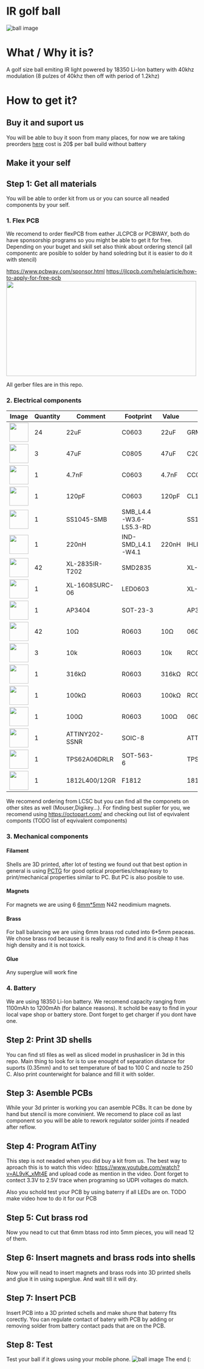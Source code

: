 # IR golf ball

![ball image](./img/close.jpg?raw=true)

# What / Why it is?
A golf size ball emiting IR light powered by 18350 Li-Ion battery with 40khz modulation (8 pulzes of 40khz then off with period of 1.2khz)

# How to get it?

## Buy it and suport us
You will be able to buy it soon from many places, for now we are taking preorders [here](https://docs.google.com/forms/d/e/1FAIpQLSeDNluafNvnX1WBIk5zJzcXsfOrKENFUOebmqeOT6po7Bbjzg/viewform?usp=sf_link) cost is 20$ per ball build without battery

## Make it your self
## Step 1: Get all materials
You will be able to order kit from us or you can source all neaded components by your self.
### 1. Flex PCB
We recomend to order flexPCB from eather JLCPCB or PCBWAY, both do have sponsorship programs so you might be able to get it for free. Depending on your buget and skill set also think about ordering stencil (all componentc are posible to solder by hand soledring but it is easier to do it with stencil)

https://www.pcbway.com/sponsor.html
https://jlcpcb.com/help/article/how-to-apply-for-free-pcb
<img src="img/pcb.png" width="500" height="250">

All gerber files are in this repo.

### 2. Electrical components
<table>
  <thead>
    <tr>
      <th>Image</th>
      <th>Quantity</th>
      <th>Comment</th>
      <th>Footprint</th>
      <th>Value</th>
      <th>Manufacturer Part</th>
    </tr>
  </thead>
  <tbody>
    <tr>
      <td><img src="https://search.murata.co.jp/Ceramy/image/img/A01X/KGJ4.png" width="50" height="50"></td>
      <td>24</td>
      <td>22uF</td>
      <td>C0603</td>
      <td>22uF</td>
      <td>GRM188R60J226MEA0D</td>
    </tr>
    <tr>
      <td><img src="https://search.murata.co.jp/Ceramy/image/img/A01X/KGJ4.png" width="50" height="50"></td>
      <td>3</td>
      <td>47uF</td>
      <td>C0805</td>
      <td>47uF</td>
      <td>C2012X5R1A476MTJ00E</td>
    </tr>
    <tr>
      <td><img src="https://search.murata.co.jp/Ceramy/image/img/A01X/KGJ4.png" width="50" height="50"></td>
      <td>1</td>
      <td>4.7nF</td>
      <td>C0603</td>
      <td>4.7nF</td>
      <td>CC0603KRX7R9BB472</td>
    </tr>
    <tr>
      <td><img src="https://search.murata.co.jp/Ceramy/image/img/A01X/KGJ4.png" width="50" height="50"></td>
      <td>1</td>
      <td>120pF</td>
      <td>C0603</td>
      <td>120pF</td>
      <td>CL10C121JB8NNNC</td>
    </tr>
    <tr>
      <td><img src="https://viitorsemi.com/wp-content/uploads/SMB.png" width="50" height="50"></td>
      <td>1</td>
      <td>SS1045-SMB</td>
      <td>SMB_L4.4-W3.6-LS5.3-RD</td>
      <td></td>
      <td>SS1045-SMB</td>
    </tr>
    <tr>
      <td><img src="https://cdn.prod.website-files.com/617637ae54d4542d0515cbec/627c9f53f619e9769fd2d1cd_ET-552.png" width="50" height="50"></td>
      <td>1</td>
      <td>220nH</td>
      <td>IND-SMD_L4.1-W4.1</td>
      <td>220nH</td>
      <td>IHLP1616BZERR22M01</td>
    </tr>
    <tr>
      <td><img src="https://www.signliteled.com/wp-content/uploads/2022/09/SMD2835.png" width="50" height="50"></td>
      <td>42</td>
      <td>XL-2835IR-T202</td>
      <td>SMD2835</td>
      <td></td>
      <td>XL-2835IR-T202</td>
    </tr>
    <tr>
      <td><img src="https://th.bing.com/th/id/R.00c3ce59552065e12b63e6500cf87930?rik=Ha26dpNvrLQeig&pid=ImgRaw&r=0" width="50" height="50"></td>
      <td>1</td>
      <td>XL-1608SURC-06</td>
      <td>LED0603</td>
      <td></td>
      <td>XL-1608SURC-06</td>
    </tr>
    <tr>
      <td><img src="https://embed.widencdn.net/img/rocelec/rvdhilglbk/640px/sot95p237x111-3l20_ons_n.step.png" width="50" height="50"></td>
      <td>1</td>
      <td>AP3404</td>
      <td>SOT-23-3</td>
      <td></td>
      <td>AP3404</td>
    </tr>
    <tr>
      <td><img src="https://www.ryndackcomponentes.com.br/media/catalog/product/cache/1/image/800x/9df78eab33525d08d6e5fb8d27136e95/i/m/image_2008.jpg" width="50" height="50"></td>
      <td>42</td>
      <td>10Ω</td>
      <td>R0603</td>
      <td>10Ω</td>
      <td>0603WAF100JT5E</td>
    </tr>
    <tr>
      <td><img src="https://www.ryndackcomponentes.com.br/media/catalog/product/cache/1/image/800x/9df78eab33525d08d6e5fb8d27136e95/i/m/image_2008.jpg" width="50" height="50"></td>
      <td>3</td>
      <td>10k</td>
      <td>R0603</td>
      <td>10k</td>
      <td>RC0603FR-0710KL</td>
    </tr>
    <tr>
      <td><img src="https://www.ryndackcomponentes.com.br/media/catalog/product/cache/1/image/800x/9df78eab33525d08d6e5fb8d27136e95/i/m/image_2008.jpg" width="50" height="50"></td>
      <td>1</td>
      <td>316kΩ</td>
      <td>R0603</td>
      <td>316kΩ</td>
      <td>RC0603FR-07316KL</td>
    </tr>
    <tr>
      <td><img src="https://www.ryndackcomponentes.com.br/media/catalog/product/cache/1/image/800x/9df78eab33525d08d6e5fb8d27136e95/i/m/image_2008.jpg" width="50" height="50"></td>
      <td>1</td>
      <td>100kΩ</td>
      <td>R0603</td>
      <td>100kΩ</td>
      <td>RC0603FR-07100KL</td>
    </tr>
    <tr>
      <td><img src="https://www.ryndackcomponentes.com.br/media/catalog/product/cache/1/image/800x/9df78eab33525d08d6e5fb8d27136e95/i/m/image_2008.jpg" width="50" height="50"></td>
      <td>1</td>
      <td>100Ω</td>
      <td>R0603</td>
      <td>100Ω</td>
      <td>0603WAJ0101T5E</td>
    </tr>
    <tr>
      <td><img src="https://d2t1xqejof9utc.cloudfront.net/screenshots/pics/deaa8e36fedfbb11be15356606ef9348/large.png" width="50" height="50"></td>
      <td>1</td>
      <td>ATTINY202-SSNR</td>
      <td>SOIC-8</td>
      <td></td>
      <td>ATTINY202-SSNR</td>
    </tr>
    <tr>
      <td><img src="https://embed.widencdn.net/img/rocelec/ilumcp0vuo/640px/sotfl50p160x60-6_txn_n.step.png?keep=c&crop=yes&u=5oefqw" width="50" height="50"></td>
      <td>1</td>
      <td>TPS62A06DRLR</td>
      <td>SOT-563-6</td>
      <td></td>
      <td>TPS62A06DRLR</td>
    </tr>
    <tr>
      <td><img src="https://cdn-reichelt.de/bilder/web/xxl_ws/C400/PTC_FSMD014R.png" width="50" height="50"></td>
      <td>1</td>
      <td>1812L400/12GR</td>
      <td>F1812</td>
      <td></td>
      <td>1812L400/12GR</td>
    </tr>
  </tbody>
</table>

We recomend ordering from LCSC but you can find all the componets on other sites as well (Mouser,Digikey...). For finding best suplier for you, we recomend using https://octopart.com/ and checking out list of eqvivalent componts (TODO list of eqvivalent components)

### 3. Mechanical components
#### Filament
Shells are 3D printed, after lot of testing we found out that best option in general is using [PCTG](https://shop.spectrumfilaments.com/product-eng-1414-Filament-Spectrum-Premium-PCTG-1-75mm-PURE-ORANGE-1kg-RAL-2004.html) for good optical properties/cheap/easy to print/mechanical properties similar to PC. But PC is also posible to use.

#### Magnets
For magnets we are using 6 [6mm*5mm](https://www.unimagnet.cz/neodymovy-magnet-kotouc-6-mm-v-5-mm-sila-1-2-kg_z323/) N42 neodimium magnets. 

#### Brass 
For ball balancing we are using 6mm brass rod cuted into 6*5mm peaceas. We chose brass rod because it is really easy to find and it is cheap it has high density and it is not toxick.

#### Glue
Any superglue will work fine

### 4. Battery
We are using 18350 Li-Ion battery. We recomend capacity ranging from 1100mAh to 1200mAh (for balance reasons). It schold be easy to find in your local vape shop or battery store. Dont forget to get charger if you dont have one.

## Step 2: Print 3D shells
You can find stl files as well as sliced model in prushaslicer in 3d in this repo. Main thing to look for is to use enought of separation distance for suports (0.35mm) and to set temperature of bad to 100 C and nozle to 250 C.
Also print counterwight for balance and fill it with solder.

## Step 3: Asemble PCBs
While your 3d printer is working you can asemble PCBs. It can be done by hand but stencil is more convinient. We recomend to place coil as last component so you will be able to rework regulator solder joints if neaded after reflow.

## Step 4: Program AtTiny
This step is not neaded when you did buy a kit from us. 
The best way to aproach this is to watch this video: https://www.youtube.com/watch?v=AL9vK_xMt4E
and upload code as mention in the video. Dont forget to contect 3.3V to 2.5V trace when programing so UDPI voltages do match.

Also you schold test your PCB by using baterry if all LEDs are on.
TODO make video how to do it for our PCB

## Step 5: Cut brass rod
Now you nead to cut that 6mm btass rod into 5mm pieces, you will nead 12 of them. 

## Step 6: Insert magnets and brass rods into shells
Now you will nead to insert magnets and brass rods into 3D printed shells and glue it in using superglue. And wait till it will dry.

## Step 7: Insert PCB
Insert PCB into a 3D printed schells and make shure that baterry fits corectly. You can regulate contact of batery with PCB by adding or removing solder from battery contact pads that are on the PCB.

## Step 8: Test
Test your ball if it glows using your mobile phone.
![ball image](./img/glow.jpg?raw=true)
The end (:

